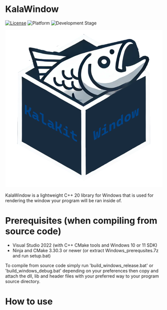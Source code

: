 # KalaWindow

[![License](https://img.shields.io/badge/license-Zlib-blue)](LICENSE.md)
![Platform](https://img.shields.io/badge/platform-Windows-brightgreen)
![Development Stage](https://img.shields.io/badge/development-Alpha-yellow)

![Logo](logo.png)

KalaWindow is a lightweight C++ 20 library for Windows that is used for rendering the window your program will be ran inside of.

# Prerequisites (when compiling from source code)

- Visual Studio 2022 (with C++ CMake tools and Windows 10 or 11 SDK)
- Ninja and CMake 3.30.3 or newer (or extract Windows_prerequsites.7z and run setup.bat)

To compile from source code simply run 'build_windows_release.bat' or 'build_windows_debug.bat' depending on your preferences then copy and attach the dll, lib and header files with your preferred way to your program source directory.

# How to use

```cpp

```
